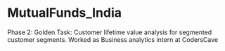 # MutualFunds_India
Phase 2: Golden Task: Customer lifetime value analysis for segmented customer segments. Worked as Business analytics intern at CodersCave
